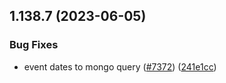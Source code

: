 ## 1.138.7 (2023-06-05)


### Bug Fixes

* event dates to mongo query ([#7372](https://github.com/EddieHubCommunity/LinkFree/issues/7372)) ([241e1cc](https://github.com/EddieHubCommunity/LinkFree/commit/241e1cc9e2d352d9f4c1615cdfc4b0507aed9499))



